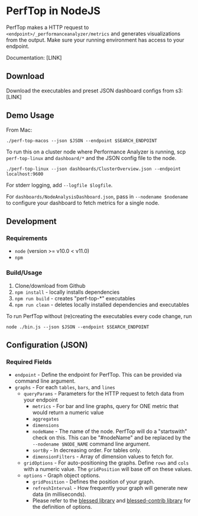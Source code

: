 # PerfTop in NodeJS

PerfTop makes a HTTP request to  `<endpoint>/_performanceanalyzer/metrics`
and generates visualizations from the output.
Make sure your running environment has access to your endpoint.

Documentation: [LINK]

## Download

Download the executables and preset JSON dashboard configs from s3: [LINK]

## Demo Usage
From Mac:
```
./perf-top-macos --json $JSON --endpoint $SEARCH_ENDPOINT
```

To run this on a cluster node where Performance Analyzer is running,
scp `perf-top-linux` and `dashboard/*` and the JSON config file to the node.
```
./perf-top-linux --json dashboards/ClusterOverview.json --endpoint localhost:9600
```

For stderr logging, add `--logfile $logfile`.

For `dashboards/NodeAnalysisDashboard.json`, pass in `--nodename $nodename` to configure your dashboard
to fetch metrics for a single node.

## Development
### Requirements
- `node` (version >= v10.0 < v11.0)
- `npm`

### Build/Usage
1. Clone/download from Github
1. `npm install` - locally installs dependencies
2. `npm run build` - creates "perf-top-*" executables
3. `npm run clean` - deletes locally installed dependencies and executables

To run PerfTop without (re)creating the executables every code change, run
```
node ./bin.js --json $JSON --endpoint $SEARCH_ENDPOINT
```

## Configuration (JSON)
### Required Fields
- `endpoint` - Define the endpoint for PerfTop. This can be provided via command line argument.
- `graphs` - For each `tables`, `bars`, and `lines`
  - `queryParams` - Parameters for the HTTP request to fetch data from your endpoint
    - `metrics` - For bar and line graphs, query for ONE metric that would return a numeric value
    - `aggregates`
    - `dimensions`
    - `nodeName` - The name of the node. PerfTop will do a "startswith" check on this. This can be "#nodeName" and be replaced by the `--nodename $NODE_NAME` command line argument.
    - `sortBy` - In decreasing order. For tables only.
    - `dimensionFilters` - Array of dimension values to fetch for.
  - `gridOptions` - For auto-positioning the graphs. Define `rows` and `cols` with a numeric value. The `gridPosition` will base off on these values.
  - `options` - Graph object options.
    - `gridPosition` - Defines the position of your graph.
    - `refreshInterval` - How frequently your graph will generate new data (in milliseconds).
    - Please refer to the [blessed library](https://github.com/chjj/blessed) and
[blessed-contrib library](https://github.com/yaronn/blessed-contrib) for the definition of options.
